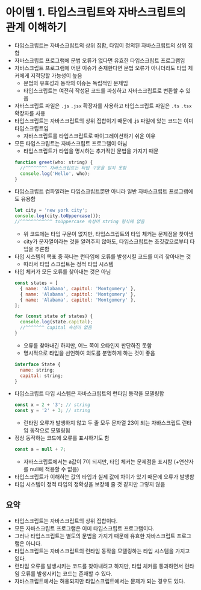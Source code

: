 # 아이템 1. 타입스크립트와 자바스크립트의 관계 이해하기

- 타입스크립트는 자바스크립트의 상위 집합, 타입이 정의된 자바스크립트의 상위 집합
- 자바스크립트 프로그램에 문법 오류가 없다면 유효한 타입스크립트 프로그램임
- 자바스크립트 프로그램에 어떤 이슈가 존재한다면 문법 오류가 아니더라도 타입 체커에게 지적당할 가능성이 높음
  - 문법의 유효성과 동작의 이슈는 독립적인 문제임
  - 타입스크립트는 여전히 작성된 코드를 파싱하고 자바스크립트로 변환할 수 있음
- 자바스크립트 파일은 `.js` `.jsx` 확장자를 사용하고 타입스크립트 파일은 `.ts` `.tsx` 확장자를 사용
- 타입스크립트는 자바스크립트의 상위 집합이기 때문에 .js 파일에 있는 코드는 이미 타입스크립트임
  - 자바스크립트를 타입스크립트로 마이그레이션하기 쉬운 이유
- 모든 타입스크립트는 자바스크립트 프로그램이 아님
  - 타입스크립트가 타입을 명시하는 추가적인 문법을 가지기 때문
  ```jsx
  function greet(who: string) {
    //^^^^^^^^ 자바스크립트는 타입 구문을 알지 못함
    console.log('Hello', who);
  }
  ```
- 타입스크립트 컴파일러는 타입스크립트뿐만 아니라 일반 자바스크립트 프로그램에도 유용함
  ```jsx
  let city = 'new york city';
  console.log(city.toUppercase());
  //^^^^^^^^^^^^ toUppercase 속성이 string 형식에 없음
  ```
  - 위 코드에는 타입 구문이 없지만, 타입스크립트의 타입 체커는 문제점을 찾아냄
  - city가 문자열이라는 것을 알려주지 않아도, 타입스크립트는 초깃값으로부터 타입을 추론함
- 타입 시스템의 목표 중 하나는 런타임에 오류를 발생시킬 코드를 미리 찾아내는 것
  - 따라서 타입 스크립트는 정적 타입 시스템
- 타입 체커가 모든 오류를 찾아내는 것은 아님
  ```jsx
  const states = [
    { name: 'Alabama', capitol: 'Montgomery' },
    { name: 'Alabama', capitol: 'Montgomery' },
    { name: 'Alabama', capitol: 'Montgomery' },
  ];

  for (const state of states) {
    console.log(state.capital);
    //^^^^^^^ capital 속성이 없음
  }
  ```
  - 오류를 찾아내긴 하지만, 어느 쪽이 오타인지 판단하진 못함
  - 명시적으로 타입을 선언하여 의도를 분명하게 하는 것이 좋음
  ```jsx
  interface State {
    name: string;
    capital: string;
  }
  ```
- 타입스크립트 타입 시스템은 자바스크립트의 런타임 동작을 모델링함
  ```jsx
  const x = 2 + '3'; // string
  const y = '2' + 3; // string
  ```
  - 런타임 오류가 발생하지 않고 두 줄 모두 문자열 23이 되는 자바스크립트 런타임 동작으로 모델링됨
- 정상 동작하는 코드에 오류를 표시하기도 함
  ```jsx
  const a = null + 7;
  ```
  - 자바스크립트에서는 a값이 7이 되지만, 타입 체커는 문제점을 표시함 (+연산자를 null에 적용할 수 없음)
- 타입스크립트가 이해하는 값의 타입과 실제 값에 차이가 있기 때문에 오류가 발생함
- 타입 시스템이 정적 타입의 정확성을 보장해 줄 것 같지만 그렇지 않음

## 요약

- 타입스크립트는 자바스크립트의 상위 집합이다.
- 모든 자바스크립트 프로그램은 이미 타입스크립트 프로그램이다.
- 그러나 타입스크립트는 별도의 문법을 가지기 때문에 유효한 자바스크립트 프로그램은 아니다.
- 타입스크립트는 자바스크립트의 런타임 동작을 모델링하는 타입 시스템을 가지고 있다.
- 런타임 오류를 발생시키는 코드를 찾아내려고 하지만, 타입 체커를 통과하면서 런타임 오류를 발생시키는 코드는 존재할 수 있다.
- 자바스크립트에서는 허용되지만 타입스크립트에서는 문제가 되는 경우도 있다.

